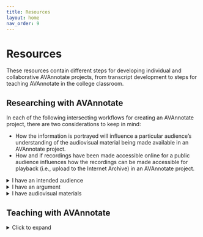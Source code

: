 ```yaml
---
title: Resources
layout: home
nav_order: 9
---
```

# Resources

These resources contain different steps for developing individual and collaborative AVAnnotate projects, from transcript development to steps for teaching AVAnnotate in the college classroom.  

## Researching with AVAnnotate
In each of the following intersecting workflows for creating an AVAnnotate project, there are two considerations to keep in mind: 
- How the information is portrayed will influence a particular audience’s understanding of the audiovisual material being made available in an AVAnnotate project.
- How and if recordings have been made accessible online for a public audience influences how the recordings can be made accessible for playback (i.e., upload to the Internet Archive) in an AVAnnotate project.
<details>
  <summary>I have an intended audience</summary>

→ Determine how your argument is best presented to your audience via annotations, index terms, and customized pages <br>
→ Determine what types of annotations and index terms support how you present your argument to your audience <br>
→ Establish what research you will need to do in order to develop your argument about the AV and present it to your audience 

</details>
<details>
  <summary>I have an argument</summary>

→ Determine what types of annotations and index terms support how you present your argument to your audience <br>
→ Establish what research you will need to do in order to develop your argument about the AV and present it to your audience <br>
→ Determine how your argument is best presented to your audience via annotations, index terms, and customized pages 

</details>
<details>
  <summary>I have audiovisual materials</summary>

→ Establish what research you will need to do in order to develop your argument about the AV and present it to your audience <br>
→ Determine how your argument is best presented to your audience via annotations, index terms, and customized pages <br>
→ Determine what types of annotations and index terms support how you present your argument to your audience

</details>

## Teaching with AVAnnotate

<details>
  <summary>Click to expand</summary>

  This is the hidden text that appears when the dropdown is opened.
  You can add **bold text**, *italics*, or [links](#) just like normal Markdown.
</details>
